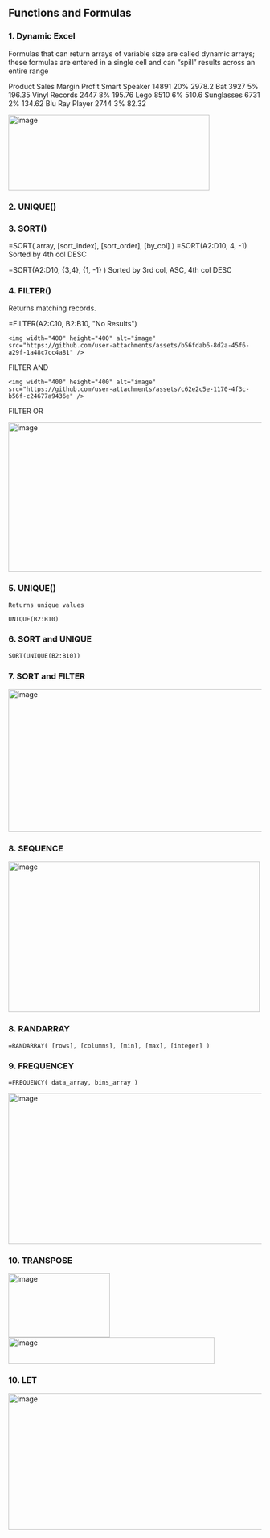 
## Functions and Formulas

### 1. Dynamic Excel
  
Formulas that can return arrays of variable size are called dynamic arrays; these
formulas are entered in a single cell and can “spill” results across an entire range

Product	Sales	Margin	Profit
Smart Speaker	14891	20%	2978.2
Bat	3927	5%	196.35
Vinyl Records	2447	8%	195.76
Lego	8510	6%	510.6
Sunglasses	6731	2%	134.62
Blu Ray Player	2744	3%	82.32

<img width="400" height="150" alt="image" src="https://github.com/user-attachments/assets/22b36c69-f2df-4eec-aeef-5617eac97ae5" />

### 2. UNIQUE()

  

### 3. SORT()

=SORT( array, [sort_index], [sort_order], [by_col] )
=SORT(A2:D10, 4, -1) 
  Sorted by 4th col DESC
  
=SORT(A2:D10, {3,4}, {1, -1} )
  Sorted by 3rd col, ASC, 4th col DESC

### 4. FILTER()

  Returns matching records.
  
  =FILTER(A2:C10, B2:B10, "No Results")
  
    <img width="400" height="400" alt="image" src="https://github.com/user-attachments/assets/b56fdab6-8d2a-45f6-a29f-1a48c7cc4a81" />
  
  FILTER AND
  
    <img width="400" height="400" alt="image" src="https://github.com/user-attachments/assets/c62e2c5e-1170-4f3c-b56f-c24677a9436e" />
  
  FILTER OR
  
  <img width="1054" height="297" alt="image" src="https://github.com/user-attachments/assets/05245aac-4197-4da8-8f13-8ddaadeb16d2" />

### 5. UNIQUE()

    Returns unique values

    UNIQUE(B2:B10)

### 6. SORT and UNIQUE
  
    SORT(UNIQUE(B2:B10))

### 7. SORT and FILTER
    
  <img width="1054" height="284" alt="image" src="https://github.com/user-attachments/assets/a97b9863-7c25-4ac5-8f42-eecbe0febd96" />

### 8. SEQUENCE
     
<img width="500" height="300" alt="image" src="https://github.com/user-attachments/assets/cbb9ac73-7271-4cfd-9690-30bf390831d7" />

### 8. RANDARRAY

    =RANDARRAY( [rows], [columns], [min], [max], [integer] )
    
### 9. FREQUENCEY

    =FREQUENCY( data_array, bins_array )
    
  <img width="600" height="300" alt="image" src="https://github.com/user-attachments/assets/9b46dd4c-faf4-4aa1-b6ad-008ac99ba54d" />

### 10. TRANSPOSE

   <img width="202" height="127" alt="image" src="https://github.com/user-attachments/assets/d71b69bb-7985-4c0a-bf14-d30293be53d3" />
   <img width="410" height="52" alt="image" src="https://github.com/user-attachments/assets/24aeb666-b045-417c-9863-3bf97ff8cf57" />

### 10. LET

   <img width="600" height="271" alt="image" src="https://github.com/user-attachments/assets/ded80a8c-e808-40ab-9a1b-3e05a75ace59" />


